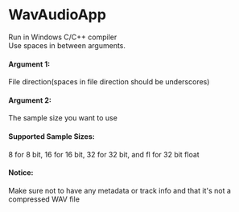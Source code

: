 # WavAudioApp
Run in Windows C/C++ compiler<br>
Use spaces in between arguments.<br>
<h4>Argument 1:</h4> File direction(spaces in file direction should be underscores)<br>
<h4>Argument 2:</h4> The sample size you want to use<br>
<h4>Supported Sample Sizes:</h4> 8 for 8 bit, 16 for 16 bit, 32 for 32 bit, and fl for 32 bit float<br>
<h4>Notice:</h4> Make sure not to have any metadata or track info and that it's not a compressed WAV file
